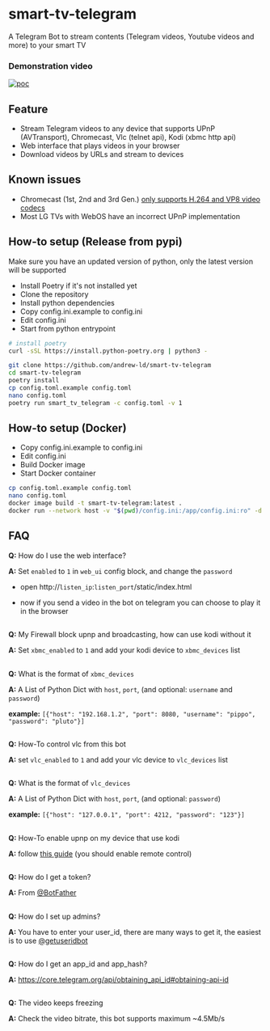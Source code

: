 # smart-tv-telegram

A Telegram Bot to stream contents (Telegram videos, Youtube videos and more) to your smart TV

### Demonstration video
[![poc](https://i.ibb.co/ct8Qb3z/Screenshot-20200827-200637.png)](https://player.vimeo.com/video/452289383)


## Feature
- Stream Telegram videos to any device that supports UPnP (AVTransport), Chromecast, Vlc (telnet api), Kodi (xbmc http api)
- Web interface that plays videos in your browser
- Download videos by URLs and stream to devices

## Known issues

- Chromecast (1st, 2nd and 3rd Gen.) [only supports H.264 and VP8 video codecs](https://developers.google.com/cast/docs/media#video_codecs)
- Most LG TVs with WebOS have an incorrect UPnP implementation

## How-to setup (Release from pypi)
Make sure you have an updated version of python, only the latest version will be supported

- Install Poetry if it's not installed yet
- Clone the repository
- Install python dependencies
- Copy config.ini.example to config.ini
- Edit config.ini
- Start from python entrypoint

```bash
# install poetry
curl -sSL https://install.python-poetry.org | python3 -

git clone https://github.com/andrew-ld/smart-tv-telegram
cd smart-tv-telegram
poetry install
cp config.toml.example config.toml
nano config.toml
poetry run smart_tv_telegram -c config.toml -v 1
```

## How-to setup (Docker)
- Copy config.ini.example to config.ini
- Edit config.ini
- Build Docker image
- Start Docker container

```bash
cp config.toml.example config.toml
nano config.toml
docker image build -t smart-tv-telegram:latest .
docker run --network host -v "$(pwd)/config.ini:/app/config.ini:ro" -d smart-tv-telegram:latest
```

## FAQ

**Q:** How do I use the web interface?

**A:** Set `enabled` to `1` in `web_ui` config block, and change the `password`

- open http://`listen_ip`:`listen_port`/static/index.html

- now if you send a video in the bot on telegram you can choose to play it in the browser

##
**Q:** My Firewall block upnp and broadcasting, how can use kodi without it

**A:** Set `xbmc_enabled` to `1` and add your kodi device to `xbmc_devices` list

##
**Q:** What is the format of `xbmc_devices`

**A:** A List of Python Dict with `host`, `port`, (and optional: `username` and `password`)

**example:** `[{"host": "192.168.1.2", "port": 8080, "username": "pippo", "password": "pluto"}]`

##
**Q:** How-To control vlc from this bot

**A:** set `vlc_enabled` to `1` and add your vlc device to `vlc_devices` list

##
**Q:** What is the format of `vlc_devices`

**A:** A List of Python Dict with `host`, `port`, (and optional: `password`)

**example:** `[{"host": "127.0.0.1", "port": 4212, "password": "123"}]`


##
**Q:** How-To enable upnp on my device that use kodi

**A:** follow [this guide](https://kodi.wiki/view/Settings/Services/UPnP_DLNA) (you should enable remote control)

##
**Q:** How do I get a token?

**A:** From [@BotFather](https://telegram.me/BotFather)
##
**Q:** How do I set up admins?

**A:** You have to enter your user_id, there are many ways to get it, the easiest is to use [@getuseridbot](https://telegram.me/getuseridbot)
##
**Q:** How do I get an app_id and app_hash?

**A:** https://core.telegram.org/api/obtaining_api_id#obtaining-api-id
##
**Q:** The video keeps freezing

**A:** Check the video bitrate, this bot supports maximum ~4.5Mb/s
